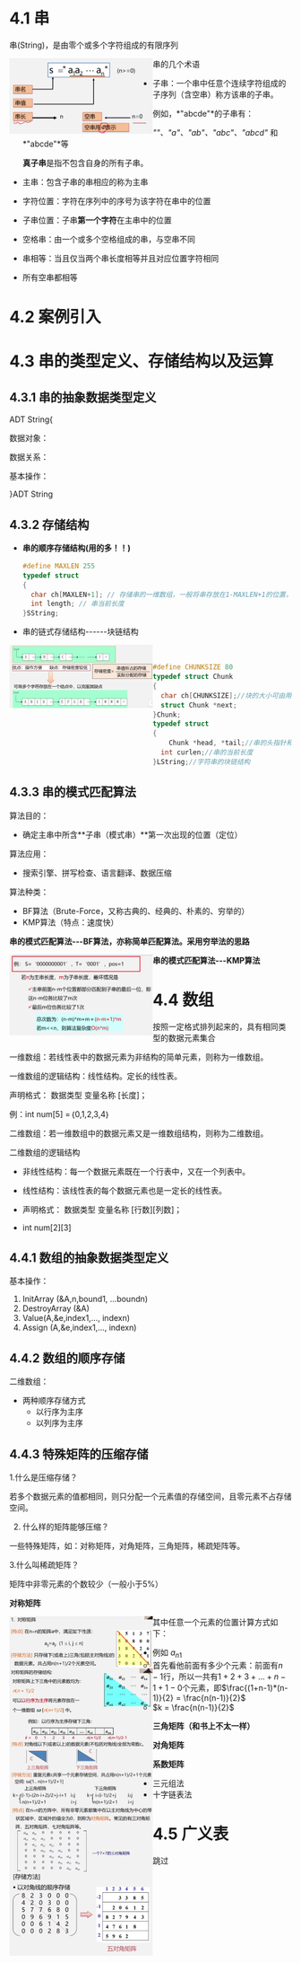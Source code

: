 # 4.1 串

串(String)，是由零个或多个字符组成的有限序列

<img src="./img/串的定义.png" style="zoom:25%;float:left" >

串的几个术语

- 子串：一个串中任意个连续字符组成的子序列（含空串）称方该串的子串。

  例如，*"abcde"*的子串有：

  *""、"a"、"ab"、"abc"、"abcd"* 和 *"abcde"*等

  **真子串**是指不包含自身的所有子串。

- 主串：包含子串的串相应的称为主串
- 字符位置：字符在序列中的序号为该字符在串中的位置
- ﻿﻿子串位置：子串**第一个字符**在主串中的位置
- ﻿﻿空格串：由一个或多个空格组成的串，与空串不同

- 串相等：当且仅当两个串长度相等并且对应位置字符相同
- 所有空串都相等

# 4.2 案例引入

# 4.3 串的类型定义、存储结构以及运算

## 4.3.1 串的抽象数据类型定义

ADT String{

数据对象：

数据关系：

基本操作：

}ADT String

## 4.3.2 存储结构

- **串的顺序存储结构(用的多！！)**

  ```c++
  #define MAXLEN 255
  typedef struct
  {
    char ch[MAXLEN+1]; // 存储串的一维数组，一般将串存放在1-MAXLEN+1的位置，方便研究
    int length; // 串当前长度
  }SString;
  ```

- 串的链式存储结构------块链结构

​		<img src="./img/串的链式存储.png" style="zoom:25%;float:left" >











```c++
#define CHUNKSIZE 80
typedef struct Chunk
{
  char ch[CHUNKSIZE];//块的大小可由用户定义
  struct Chunk *next;
}Chunk;
typedef struct
{
	Chunk *head, *tail;//串的头指针和尾指针
  int curlen;//串的当前长度
}LString;//字符串的块链结构
```

## 4.3.3 串的模式匹配算法

算法目的：

- 确定主串中所含**子串（模式串）**第一次出现的位置（定位）

算法应用：

- ﻿搜索引擎、拼写检查、语言翻译、数据压缩

算法种类：

- ﻿BF算法（Brute-Force，又称古典的、经典的、朴素的、穷举的）
- ﻿KMP算法（特点：速度快）

**串的模式匹配算法---BF算法，亦称简单匹配算法。采用穷举法的思路**

<img src="./img/BF算法时间复杂度.png" style="zoom:25%;float:left" >

**串的模式匹配算法---KMP算法**

# 4.4 数组

按照一定格式排列起来的，具有相同类型的数据元素集合

一维数组：若线性表中的数据元素为非结构的简单元素，则称为一维数组。

一维数组的逻辑结构：线性结构。定长的线性表。

声明格式： 数据类型 变量名称 [长度]；

例：int num[5] =｛0,1,2,3,4｝

二维数组：若一维数组中的数据元素又是一维数组结构，则称为二维数组。

二维数组的逻辑结构

- 非线性结构：每一个数据元素既在一个行表中，又在一个列表中。

- 线性结构：该线性表的每个数据元素也是一定长的线性表。
- 声明格式： 数据类型 变量名称 \[行数][列数]；

- int num\[2][3]

## 4.4.1 数组的抽象数据类型定义

基本操作：

1. ﻿﻿﻿﻿InitArray (&A,n,bound1, ...boundn)
2. ﻿﻿﻿﻿DestroyArray (&A)
3. ﻿﻿﻿﻿Value(A,&e,index1,..., indexn)
4. ﻿﻿﻿﻿Assign (A,&e,index1,..., indexn)

## 4.4.2 数组的顺序存储

二维数组：

- 两种顺序存储方式
  - 以行序为主序
  - 以列序为主序

## 4.4.3 特殊矩阵的压缩存储

1.什么是压缩存储？


若多个数据元素的值都相同，则只分配一个元素值的存储空间，且零元素不占存储空间。

2. 什么样的矩阵能够压缩？

一些特殊矩阵，如：对称矩阵，对角矩阵，三角矩阵，稀疏矩阵等。

3.什么叫稀疏矩阵？

矩阵中非零元素的个数较少（一般小于5%）

**对称矩阵**

<img src="./img/对称矩阵.png" style="zoom:25%;float:left" >

<img src="./img/对称矩阵2.png" style="zoom:25%;float:left" >

其中任意一个元素的位置计算方式如下：

- 例如  $a_{n1}$
  - 首先看他前面有多少个元素：前面有$n-1$行，所以一共有$1+2+3+...+n-1+ 1-0$个元素，即$\frac{(1+n-1)*(n-1)}{2} = \frac{n(n-1)}{2}$
  -  $k = \frac{n(n-1)}{2}$

**三角矩阵（和书上不太一样）**

<img src="./img/三角矩阵.png" style="zoom:25%;float:left" >

**对角矩阵**

<img src="./img/对角矩阵1.png" style="zoom:25%;float:left" >

<img src="./img/对角矩阵2.png" style="zoom:25%;float:left" >

**系数矩阵**

- 三元组法
- 十字链表法

# 4.5 广义表

跳过